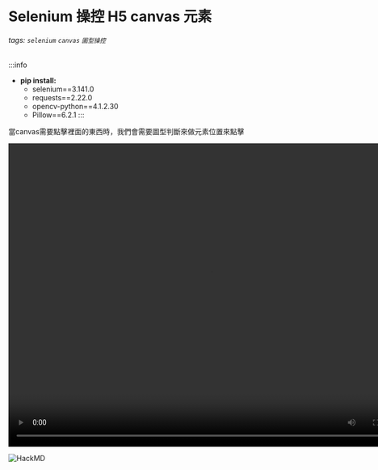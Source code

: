 Selenium 操控 H5 canvas 元素
===

###### tags: `selenium` `canvas` `圖型操控`

:::info
- **pip install:**
    - selenium==3.141.0
    - requests==2.22.0
    - opencv-python==4.1.2.30
    - Pillow==6.2.1
:::

當canvas需要點擊裡面的東西時，我們會需要圖型判斷來做元素位置來點擊


<video src="https://i.imgur.com/MDk8i0Z.mp4" width="800" height="600"  controls="controls">
</video>

![HackMD](https://hackmd.io/X9bOSvkNR1G8UGjh42EHzQ?both)
